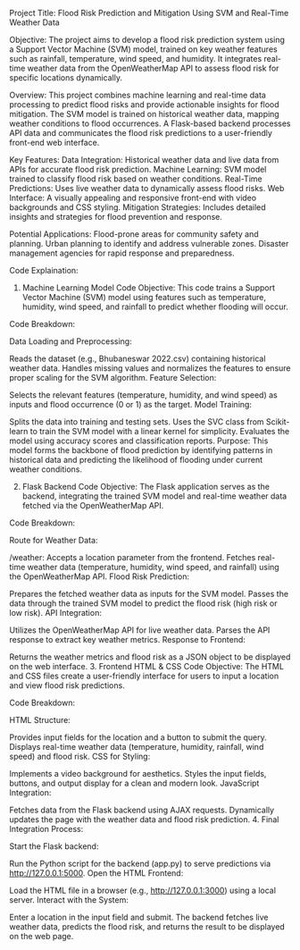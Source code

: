 Project Title: Flood Risk Prediction and Mitigation Using SVM and Real-Time Weather Data

Objective:
  The project aims to develop a flood risk prediction system using a Support Vector Machine (SVM) model, trained on key weather features such as rainfall, temperature, wind speed, and humidity. It integrates real-time weather data from the OpenWeatherMap API to assess flood risk for specific locations dynamically.

Overview:
  This project combines machine learning and real-time data processing to predict flood risks and provide actionable insights for flood mitigation. The SVM model is trained on historical weather data, mapping weather conditions to flood occurrences. A Flask-based backend processes API data and communicates the flood risk predictions to a user-friendly front-end web interface.

Key Features:
  Data Integration: Historical weather data and live data from APIs for accurate flood risk prediction.
  Machine Learning: SVM model trained to classify flood risk based on weather conditions.
  Real-Time Predictions: Uses live weather data to dynamically assess flood risks.
  Web Interface: A visually appealing and responsive front-end with video backgrounds and CSS styling.
  Mitigation Strategies: Includes detailed insights and strategies for flood prevention and response.
  
Potential Applications:
  Flood-prone areas for community safety and planning.
  Urban planning to identify and address vulnerable zones.
  Disaster management agencies for rapid response and preparedness.


Code Explaination:
1. Machine Learning Model Code
Objective:
This code trains a Support Vector Machine (SVM) model using features such as temperature, humidity, wind speed, and rainfall to predict whether flooding will occur.

Code Breakdown:

Data Loading and Preprocessing:

Reads the dataset (e.g., Bhubaneswar 2022.csv) containing historical weather data.
Handles missing values and normalizes the features to ensure proper scaling for the SVM algorithm.
Feature Selection:

Selects the relevant features (temperature, humidity, and wind speed) as inputs and flood occurrence (0 or 1) as the target.
Model Training:

Splits the data into training and testing sets.
Uses the SVC class from Scikit-learn to train the SVM model with a linear kernel for simplicity.
Evaluates the model using accuracy scores and classification reports.
Purpose:
This model forms the backbone of flood prediction by identifying patterns in historical data and predicting the likelihood of flooding under current weather conditions.

2. Flask Backend Code
Objective:
The Flask application serves as the backend, integrating the trained SVM model and real-time weather data fetched via the OpenWeatherMap API.

Code Breakdown:

Route for Weather Data:

/weather: Accepts a location parameter from the frontend.
Fetches real-time weather data (temperature, humidity, wind speed, and rainfall) using the OpenWeatherMap API.
Flood Risk Prediction:

Prepares the fetched weather data as inputs for the SVM model.
Passes the data through the trained SVM model to predict the flood risk (high risk or low risk).
API Integration:

Utilizes the OpenWeatherMap API for live weather data.
Parses the API response to extract key weather metrics.
Response to Frontend:

Returns the weather metrics and flood risk as a JSON object to be displayed on the web interface.
3. Frontend HTML & CSS Code
Objective:
The HTML and CSS files create a user-friendly interface for users to input a location and view flood risk predictions.

Code Breakdown:

HTML Structure:

Provides input fields for the location and a button to submit the query.
Displays real-time weather data (temperature, humidity, rainfall, wind speed) and flood risk.
CSS for Styling:

Implements a video background for aesthetics.
Styles the input fields, buttons, and output display for a clean and modern look.
JavaScript Integration:

Fetches data from the Flask backend using AJAX requests.
Dynamically updates the page with the weather data and flood risk prediction.
4. Final Integration
Process:

Start the Flask backend:

Run the Python script for the backend (app.py) to serve predictions via http://127.0.0.1:5000.
Open the HTML Frontend:

Load the HTML file in a browser (e.g., http://127.0.0.1:3000) using a local server.
Interact with the System:

Enter a location in the input field and submit.
The backend fetches live weather data, predicts the flood risk, and returns the result to be displayed on the web page.
